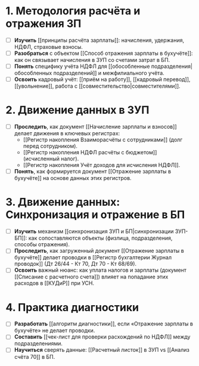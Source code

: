 # 1. Методология расчёта и отражения ЗП

- [ ] **Изучить** [[принципы расчёта зарплаты]]: начисления, удержания, НДФЛ, страховые взносы.
- [ ] **Разобраться** с объектом [[Способ отражения зарплаты в бухучёте]]: как он связывает начисления в ЗУП со счетами затрат в БП.
- [ ] **Понять** специфику учёта НДФЛ для [[обособленные подразделения|обособленных подразделений]] и межфилиального учёта.
- [ ] **Освоить** кадровый учёт: [[приём на работу]], [[кадровый перевод]], [[увольнение]], работа с [[совместительство|совместителями]].

# 2. Движение данных в ЗУП

- [ ] **Проследить**, как документ [[Начисление зарплаты и взносов]] делает движения в ключевых регистрах:
    - [[Регистр накопления Взаиморасчёты с сотрудниками]] (долг перед сотрудником).
    - [[Регистр накопления НДФЛ расчёты с бюджетом]] (исчисленный налог).
    - [[Регистр накопления Учёт доходов для исчисления НДФЛ]].
- [ ] **Понять**, как формируется документ [[Отражение зарплаты в бухучёте]] на основе данных этих регистров.

# 3. Движение данных: Синхронизация и отражение в БП

- [ ] **Изучить** механизм [[синхронизация ЗУП и БП|синхронизации ЗУП-БП]]: как сопоставляются объекты (физлица, подразделения, способы отражения).
- [ ] **Проследить**, как загруженный документ [[Отражение зарплаты в бухучёте]] делает проводки в [[Регистр бухгалтерии Журнал проводок]] (Дт 26/44 - Кт 70, Дт 70 - Кт 68/69).
- [ ] **Освоить** важный нюанс: как уплата налогов и зарплаты (документ [[Списание с расчетного счета]]) влияет на попадание этих расходов в [[КУДиР]] при УСН.

# 4. Практика диагностики

- [ ] **Разработать** [[алгоритм диагностики]], если «Отражение зарплаты в бухучёте» не делает проводки.
- [ ] **Составить** [[чек-лист для проверки расхождений по НДФЛ]] между подразделениями.
- [ ] **Научиться** сверять данные: [[Расчетный листок]] в ЗУП vs [[Анализ счёта 70]] в БП.

